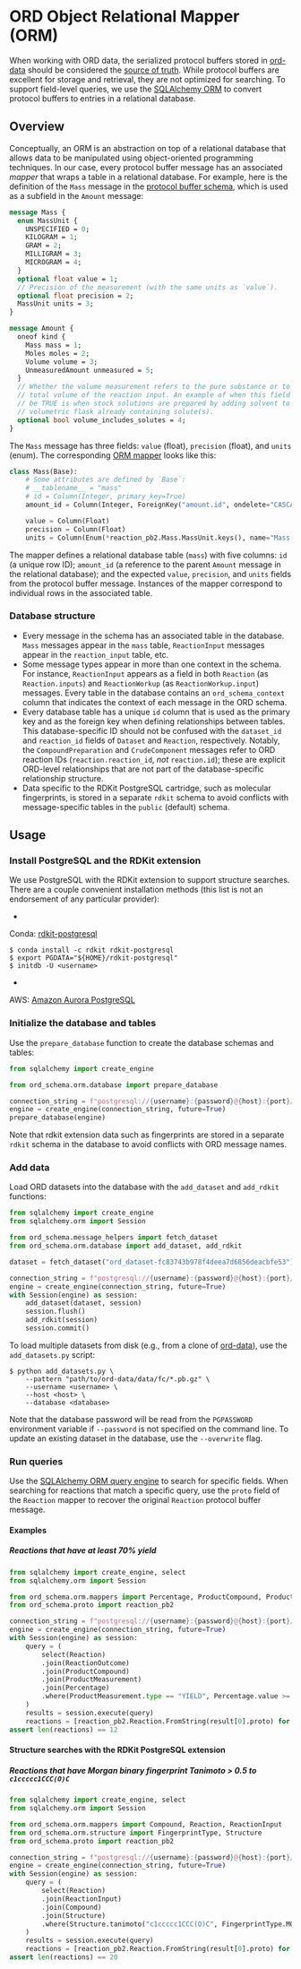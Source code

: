 # ORD Object Relational Mapper (ORM)

When working with ORD data, the serialized protocol buffers stored
in [ord-data](https://github.com/open-reaction-database/ord-data) should be considered
the [source of truth](https://en.wikipedia.org/wiki/Single_source_of_truth). While protocol buffers are excellent for
storage and retrieval, they are not optimized for searching. To support field-level queries, we use the
[SQLAlchemy ORM](https://docs.sqlalchemy.org/en/14/orm/quickstart.html) to convert protocol buffers to entries in a
relational database.

## Overview

Conceptually, an ORM is an abstraction on top of a relational database that allows data to be manipulated using
object-oriented programming techniques. In our case, every protocol buffer message has an associated _mapper_ that wraps
a table in a relational database. For example, here is the definition of the `Mass` message in the [protocol buffer
schema](https://github.com/open-reaction-database/ord-schema/blob/main/ord_schema/proto/reaction.proto), which is
used as a subfield in the `Amount` message:

```protobuf
message Mass {
  enum MassUnit {
    UNSPECIFIED = 0;
    KILOGRAM = 1;
    GRAM = 2;
    MILLIGRAM = 3;
    MICROGRAM = 4;
  }
  optional float value = 1;
  // Precision of the measurement (with the same units as `value`).
  optional float precision = 2;
  MassUnit units = 3;
}

message Amount {
  oneof kind {
    Mass mass = 1;
    Moles moles = 2;
    Volume volume = 3;
    UnmeasuredAmount unmeasured = 5;
  }
  // Whether the volume measurement refers to the pure substance or to the
  // total volume of the reaction input. An example of when this field should
  // be TRUE is when stock solutions are prepared by adding solvent to a
  // volumetric flask already containing solute(s).
  optional bool volume_includes_solutes = 4;
}
```

The `Mass` message has three fields: `value` (float), `precision` (float), and `units` (enum). The corresponding [ORM
mapper](https://github.com/open-reaction-database/ord-schema/blob/main/ord_schema/orm/mappers.py) looks like this:

```python
class Mass(Base):
    # Some attributes are defined by `Base`:
    # __tablename__ = "mass"
    # id = Column(Integer, primary_key=True)
    amount_id = Column(Integer, ForeignKey("amount.id", ondelete="CASCADE"), nullable=False, unique=True)

    value = Column(Float)
    precision = Column(Float)
    units = Column(Enum(*reaction_pb2.Mass.MassUnit.keys(), name="Mass.MassUnit"))
```

The mapper defines a relational database table (`mass`) with five columns: `id` (a unique row ID); `amount_id`
(a reference to the parent `Amount` message in the relational database); and the expected `value`, `precision`, and
`units` fields from the protocol buffer message. Instances of the mapper correspond to individual rows in the associated
table.

### Database structure

* Every message in the schema has an associated table in the database. `Mass` messages appear in the `mass` table,
  `ReactionInput` messages appear in the `reaction_input` table, etc.
* Some message types appear in more than one context in the schema. For instance, `ReactionInput` appears as a field
  in both `Reaction` (as `Reaction.inputs`) and `ReactionWorkup` (as `ReactionWorkup.input`) messages. Every table in
  the database contains an `ord_schema_context` column that indicates the context of each message in the ORD schema.
* Every database table has a unique `id` column that is used as the primary key and as the foreign key when defining
  relationships between tables. This database-specific ID should not be confused with the `dataset_id` and `reaction_id`
  fields of `Dataset` and `Reaction`, respectively. Notably, the `CompoundPreparation` and `CrudeComponent` messages
  refer to ORD reaction IDs (`reaction.reaction_id`, _not_ `reaction.id`); these are explicit ORD-level relationships
  that are not part of the database-specific relationship structure.
* Data specific to the RDKit PostgreSQL cartridge, such as molecular fingerprints, is stored in a separate `rdkit`
  schema to avoid conflicts with message-specific tables in the `public` (default) schema.

## Usage

### Install PostgreSQL and the RDKit extension

We use PostgreSQL with the RDKit extension to support structure searches. There are a couple convenient installation
methods (this list is not an endorsement of any particular provider):

*

Conda: [rdkit-postgresql](https://www.rdkit.org/docs/Install.html#installing-and-using-postgresql-and-the-rdkit-postgresql-cartridge-from-a-conda-environment)

```shell
$ conda install -c rdkit rdkit-postgresql
$ export PGDATA="${HOME}/rdkit-postgresql"
$ initdb -U <username>
```

*

AWS: [Amazon Aurora PostgreSQL](https://aws.amazon.com/about-aws/whats-new/2020/09/amazon-aurora-postgresql-supports-rdkit-extension/)

### Initialize the database and tables

Use the `prepare_database` function to create the database schemas and tables:

```python
from sqlalchemy import create_engine

from ord_schema.orm.database import prepare_database

connection_string = f"postgresql://{username}:{password}@{host}:{port}/{database}"
engine = create_engine(connection_string, future=True)
prepare_database(engine)
```

Note that rdkit extension data such as fingerprints are stored in a separate `rdkit` schema in the database to avoid
conflicts with ORD message names.

### Add data

Load ORD datasets into the database with the `add_dataset` and `add_rdkit` functions:

```python
from sqlalchemy import create_engine
from sqlalchemy.orm import Session

from ord_schema.message_helpers import fetch_dataset
from ord_schema.orm.database import add_dataset, add_rdkit

dataset = fetch_dataset("ord_dataset-fc83743b978f4deea7d6856deacbfe53")

connection_string = f"postgresql://{username}:{password}@{host}:{port}/{database}"
engine = create_engine(connection_string, future=True)
with Session(engine) as session:
    add_dataset(dataset, session)
    session.flush()
    add_rdkit(session)
    session.commit()
```

To load multiple datasets from disk (e.g., from a clone of
[ord-data](https://github.com/open-reaction-database/ord-data)), use the `add_datasets.py` script:

```shell
$ python add_datasets.py \
    --pattern "path/to/ord-data/data/fc/*.pb.gz" \
    --username <username> \
    --host <host> \
    --database <database>
```

Note that the database password will be read from the `PGPASSWORD` environment variable if `--password` is not
specified on the command line. To update an existing dataset in the database, use the `--overwrite` flag.

### Run queries

Use the [SQLAlchemy ORM query engine](https://docs.sqlalchemy.org/en/14/orm/quickstart.html#simple-select) to search for
specific fields. When searching for reactions that match a specific query, use the `proto` field of the `Reaction`
mapper to recover the original `Reaction` protocol buffer message.

#### Examples

##### Reactions that have at least 70% yield

```python
from sqlalchemy import create_engine, select
from sqlalchemy.orm import Session

from ord_schema.orm.mappers import Percentage, ProductCompound, ProductMeasurement, Reaction, ReactionOutcome
from ord_schema.proto import reaction_pb2

connection_string = f"postgresql://{username}:{password}@{host}:{port}/{database}"
engine = create_engine(connection_string, future=True)
with Session(engine) as session:
    query = (
        select(Reaction)
        .join(ReactionOutcome)
        .join(ProductCompound)
        .join(ProductMeasurement)
        .join(Percentage)
        .where(ProductMeasurement.type == "YIELD", Percentage.value >= 70)
    )
    results = session.execute(query)
    reactions = [reaction_pb2.Reaction.FromString(result[0].proto) for result in results]
assert len(reactions) == 12
```

#### Structure searches with the RDKit PostgreSQL extension

##### Reactions that have Morgan binary fingerprint Tanimoto > 0.5 to `c1ccccc1CCC(O)C`

```python
from sqlalchemy import create_engine, select
from sqlalchemy.orm import Session

from ord_schema.orm.mappers import Compound, Reaction, ReactionInput
from ord_schema.orm.structure import FingerprintType, Structure
from ord_schema.proto import reaction_pb2

connection_string = f"postgresql://{username}:{password}@{host}:{port}/{database}"
engine = create_engine(connection_string, future=True)
with Session(engine) as session:
    query = (
        select(Reaction)
        .join(ReactionInput)
        .join(Compound)
        .join(Structure)
        .where(Structure.tanimoto("c1ccccc1CCC(O)C", FingerprintType.MORGAN_BFP) > 0.5)
    )
    results = session.execute(query)
    reactions = [reaction_pb2.Reaction.FromString(result[0].proto) for result in results]
assert len(reactions) == 20
```
